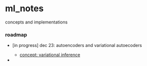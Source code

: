 # ml_notes
concepts and implementations

### roadmap
- [in progress] dec 23: autoencoders and variational autoecoders 
    - [concept: variational inference](concepts/vi.md)
   
- 
